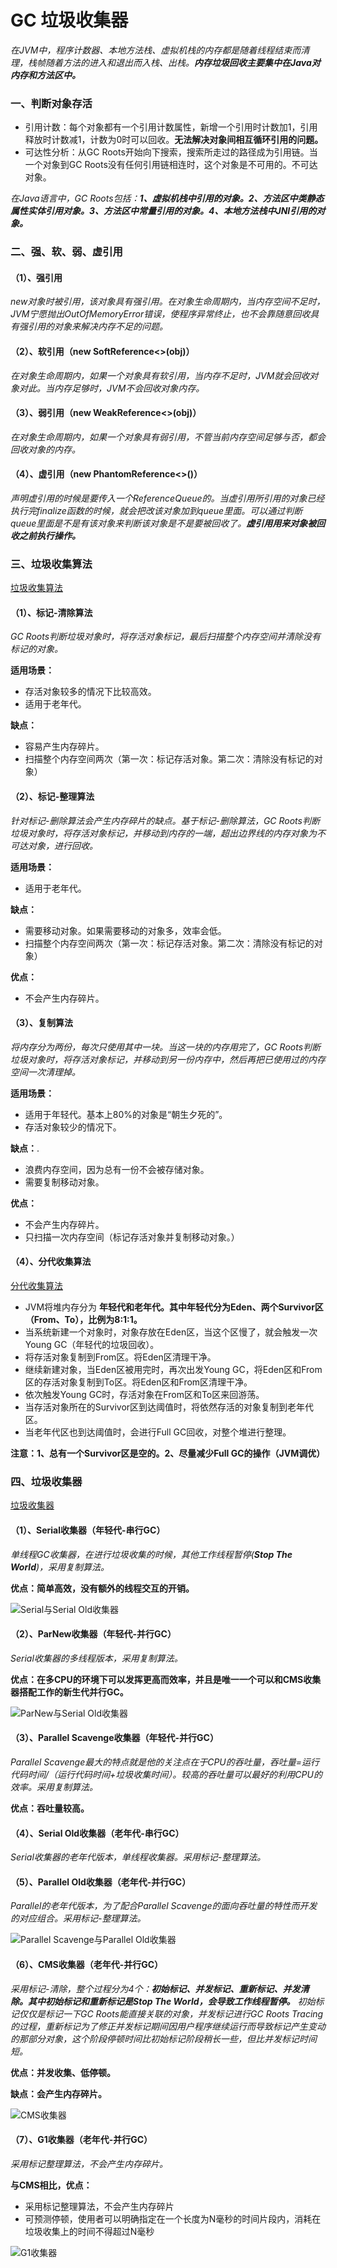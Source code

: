 # GC 垃圾收集器
*在JVM中，程序计数器、本地方法栈、虚拟机栈的内存都是随着线程结束而清理，栈帧随着方法的进入和退出而入栈、出栈。**内存垃圾回收主要集中在Java对内存和方法区中。***

### 一、判断对象存活
* 引用计数：每个对象都有一个引用计数属性，新增一个引用时计数加1，引用释放时计数减1，计数为0时可以回收。**无法解决对象间相互循环引用的问题。**
* 可达性分析：从GC Roots开始向下搜索，搜索所走过的路径成为引用链。当一个对象到GC Roots没有任何引用链相连时，这个对象是不可用的。不可达对象。

*在Java语言中，GC Roots包括：**1、虚拟机栈中引用的对象。2、方法区中类静态属性实体引用对象。3、方法区中常量引用的对象。4、本地方法栈中JNI引用的对象。***

### 二、强、软、弱、虚引用
#### （1）、强引用
*new对象时被引用，该对象具有强引用。在对象生命周期内，当内存空间不足时，JVM宁愿抛出OutOfMemoryError错误，使程序异常终止，也不会靠随意回收具有强引用的对象来解决内存不足的问题。*

#### （2）、软引用（new SoftReference<>(obj)）
*在对象生命周期内，如果一个对象具有软引用，当内存不足时，JVM就会回收对象对此。当内存足够时，JVM不会回收对象内存。*

#### （3）、弱引用（new WeakReference<>(obj)）
*在对象生命周期内，如果一个对象具有弱引用，不管当前内存空间足够与否，都会回收对象的内存。*

#### （4）、虚引用（new PhantomReference<>()）
*声明虚引用的时候是要传入一个ReferenceQueue的。当虚引用所引用的对象已经执行完finalize函数的时候，就会把改该对象加到queue里面。可以通过判断queue里面是不是有该对象来判断该对象是不是要被回收了。**虚引用用来对象被回收之前执行操作。***

### 三、垃圾收集算法
[垃圾收集算法](https://www.cnblogs.com/java-zhao/p/5183261.html)

#### （1）、标记-清除算法
*GC Roots判断垃圾对象时，将存活对象标记，最后扫描整个内存空间并清除没有标记的对象。*

**适用场景：**
* 存活对象较多的情况下比较高效。
* 适用于老年代。

**缺点：**
* 容易产生内存碎片。
* 扫描整个内存空间两次（第一次：标记存活对象。第二次：清除没有标记的对象）

#### （2）、标记-整理算法
*针对标记-删除算法会产生内存碎片的缺点。基于标记-删除算法，GC Roots判断垃圾对象时，将存活对象标记，并移动到内存的一端，超出边界线的内存对象为不可达对象，进行回收。*

**适用场景：**
* 适用于老年代。

**缺点：**
* 需要移动对象。如果需要移动的对象多，效率会低。
* 扫描整个内存空间两次（第一次：标记存活对象。第二次：清除没有标记的对象）

**优点：**
* 不会产生内存碎片。

#### （3）、复制算法
*将内存分为两份，每次只使用其中一块。当这一块的内存用完了，GC Roots判断垃圾对象时，将存活对象标记，并移动到另一份内存中，然后再把已使用过的内存空间一次清理掉。*

**适用场景：**
* 适用于年轻代。基本上80%的对象是“朝生夕死的”。
* 存活对象较少的情况下。

**缺点：**.
* 浪费内存空间，因为总有一份不会被存储对象。
* 需要复制移动对象。

**优点：**
* 不会产生内存碎片。
* 只扫描一次内存空间（标记存活对象并复制移动对象。）

#### （4）、分代收集算法
[分代收集算法](https://blog.csdn.net/sinat_36246371/article/details/52998505)

* JVM将堆内存分为 **年轻代和老年代。**其中**年轻代分为Eden、两个Survivor区（From、To），比例为8:1:1。**
* 当系统新建一个对象时，对象存放在Eden区，当这个区慢了，就会触发一次Young GC（年轻代的垃圾回收）。
* 将存活对象复制到From区。将Eden区清理干净。
* 继续新建对象，当Eden区被用完时，再次出发Young GC，将Eden区和From区的存活对象复制到To区。将Eden区和From区清理干净。
* 依次触发Young GC时，存活对象在From区和To区来回游荡。
* 当存活对象所在的Survivor区到达阈值时，将依然存活的对象复制到老年代区。
* 当老年代区也到达阈值时，会进行Full GC回收，对整个堆进行整理。

**注意：1、总有一个Survivor区是空的。2、尽量减少Full GC的操作（JVM调优）**

### 四、垃圾收集器
[垃圾收集器](https://www.cnblogs.com/FishAndWater/p/4126855.html)

#### （1）、Serial收集器（年轻代-串行GC）
*单线程GC收集器，在进行垃圾收集的时候，其他工作线程暂停(**Stop The World**)，采用复制算法。*

**优点：简单高效，没有额外的线程交互的开销。**

![Serial与Serial Old收集器](https://images2017.cnblogs.com/blog/587852/201707/587852-20170730180624849-1225528282.png "Serial与Serial Old收集器")

#### （2）、ParNew收集器（年轻代-并行GC）
*Serial收集器的多线程版本，采用复制算法。*

**优点：在多CPU的环境下可以发挥更高而效率，并且是唯一一个可以和CMS收集器搭配工作的新生代并行GC。**

![ParNew与Serial Old收集器](https://images2017.cnblogs.com/blog/587852/201707/587852-20170730180727896-1979758780.png "ParNew与Serial Old收集器")

#### （3）、Parallel Scavenge收集器（年轻代-并行GC）
*Parallel Scavenge最大的特点就是他的关注点在于CPU的吞吐量，吞吐量=运行代码时间/（运行代码时间+垃圾收集时间）。较高的吞吐量可以最好的利用CPU的效率。采用复制算法。*

**优点：吞吐量较高。**

#### （4）、Serial Old收集器（老年代-串行GC）
*Serial收集器的老年代版本，单线程收集器。采用标记-整理算法。*

#### （5）、Parallel Old收集器（老年代-并行GC）
*Parallel的老年代版本，为了配合Parallel Scavenge的面向吞吐量的特性而开发的对应组合。采用标记-整理算法。*

![Parallel Scavenge与Parallel Old收集器](https://images2017.cnblogs.com/blog/587852/201707/587852-20170730180953162-1772877339.png "Parallel Scavenge与Parallel Old收集器")

#### （6）、CMS收集器（老年代-并行GC）
*采用标记-清除，整个过程分为4个：**初始标记、并发标记、重新标记、并发清除。其中初始标记和重新标记是Stop The World，会导致工作线程暂停。** 初始标记仅仅是标记一下GC Roots能直接关联的对象，并发标记进行GC Roots Tracing的过程，重新标记为了修正并发标记期间因用户程序继续运行而导致标记产生变动的那部分对象，这个阶段停顿时间比初始标记阶段稍长一些，但比并发标记时间短。*

**优点：并发收集、低停顿。**

**缺点：会产生内存碎片。**

![CMS收集器](https://images2017.cnblogs.com/blog/587852/201707/587852-20170730181100724-1830461185.png "CMS收集器")

#### （7）、G1收集器（老年代-并行GC）
*采用标记整理算法，不会产生内存碎片。*

**与CMS相比，优点：**
* 采用标记整理算法，不会产生内存碎片
* 可预测停顿，使用者可以明确指定在一个长度为N毫秒的时间片段内，消耗在垃圾收集上的时间不得超过N毫秒

![G1收集器](https://images2017.cnblogs.com/blog/587852/201707/587852-20170730181159459-572961282.png "G1收集器")